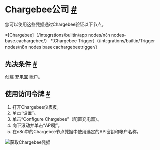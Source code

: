 


 Chargebee公司
 [#](#chargebee "永久链接")
=============================================



 您可以使用这些凭据通过Chargebee验证以下节点。
 


*[Chargebee]（/integrations/builtin/app nodes/n8n nodes-base.cachargebee/）
*[Chargebee Trigger]（/integrations/builtin/Trigger nodes/n8n nodes base.cachargebeetrigger/）



 先决条件
 [#](#先决条件 "永久链接")
-----------------------------------------------------



 创建
 [充电宝](https://www.chargebee.com/) 
 账户。
 



 使用访问令牌
 [#](#使用访问令牌 "永久链接")
---------------------------------------------------------------


1. 打开Chargebee仪表板。
2. 单击“设置”。
3. 单击“Configure Chargebee”（配置充电器）。
4. 向下滚动并单击“API键”。
5. 在n8n中的Chargebee节点凭据中使用选定的API密钥和帐户名称。



![获取Chargebee凭据](https://d33wubrfki0l68.cloudfront.net/dbbe5c9a097ac29a11b95aeeffd9e3eb557cb7f1/19a8a/_images/integrations/builtin/credentials/chargebee/using-access-token.gif)





